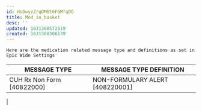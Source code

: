 ```yaml
---
id: HsOwyzZrqDMBt6FGMfqDO
title: Med_in_basket
desc: ''
updated: 1631368572519
created: 1631368306139
---
```


```note
Here are the medication related message type and definitions as set in Epic Wide Settings
```

| MESSAGE TYPE | MESSAGE TYPE DEFINITION |
| --- | --- |
| CUH Rx Non Form [40822000] | NON-FORMULARY ALERT [408220001] |
| 
